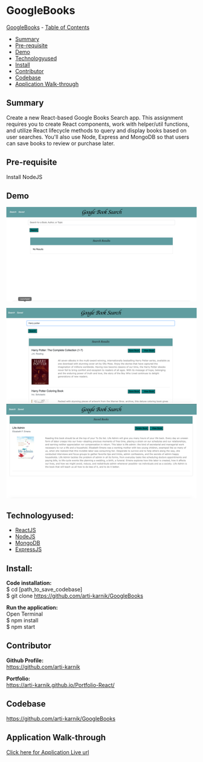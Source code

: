 # GoogleBooks

[GoogleBooks](#GoogleBooks)
    - [Table of Contents](#table-of-contents)
  * [Summary](#summary)
  * [Pre-requisite](#pre-requisite)
  * [Demo](#demo)
  * [Technologyused](#technologyused-)
  * [Install](#install-)
  * [Contributor](#contributor)
  * [Codebase](#codebase)
  * [Application Walk-through](#Application-walk-through)


## Summary
  Create a new React-based Google Books Search app. This assignment requires you to create React components, work with helper/util functions, and utilize React lifecycle methods to query and display books based on user searches. You'll also use Node, Express and MongoDB so that users can save books to review or purchase later.

## Pre-requisite
Install NodeJS 

## Demo
![](./Assets/myGif.gif?raw=true)

<img src="./Assets/SS1.png">
<img src="./Assets/SS2.png">

## Technologyused:
<ul>
    <li> 
    <a href="https://reactjs.org/docs/getting-started.html" target="_blank">ReactJS  <a>
    <br>
    </li>
    <li> 
    <a href="https://nodejs.org/en/docs/" target="_blank">NodeJS <a>
    </li>
     <li> 
    <a href="https://www.mongodb.com/" target="_blank">MongoDB <a>
    </li>
     <li> 
    <a href="https://expressjs.com/" target="_blank">ExpressJS <a>
    </li>
</ul>

## Install:
<strong>Code installation:</strong> <br>
$ cd [path_to_save_codebase] <br>
$ git clone https://github.com/arti-karnik/GoogleBooks<br>

<strong> Run the application: </strong> <br>
Open Terminal <br>
$ npm install <br>
$ npm start <br>
 
## Contributor
<strong> Github Profile: </strong> <br>
https://github.com/arti-karnik

<strong> Portfolio: </strong> <br>
https://arti-karnik.github.io/Portfolio-React/

## Codebase
https://github.com/arti-karnik/GoogleBooks


## Application Walk-through
<a href="https://whispering-everglades-55641.herokuapp.com/" target="_blank"> Click here for Application Live url </a>



